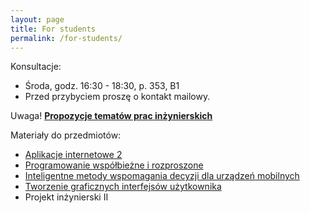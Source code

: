 ```yaml
---
layout: page
title: For students
permalink: /for-students/
---
```


Konsultacje:

* Środa, godz. 16:30 - 18:30, p. 353, B1
* Przed przybyciem proszę o kontakt mailowy.

Uwaga! [**Propozycje tematów prac inżynierskich**](topics2017)

Materiały do przedmiotów:

* [Aplikacje internetowe 2](ai2)
* [Programowanie współbieżne i rozproszone](pwir)
* [Inteligentne metody wspomagania decyzji dla urządzeń mobilnych](iswddum)
* [Tworzenie graficznych interfejsów użytkownika](tgui)
* Projekt inżynierski II

